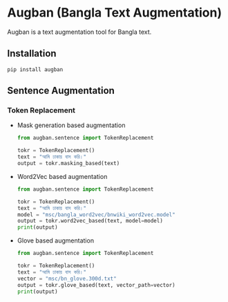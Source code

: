 # Augban (Bangla Text Augmentation)
Augban is a text augmentation tool for Bangla text.

## Installation
```
pip install augban
```

## Sentence Augmentation
### Token Replacement
- Mask generation based augmentation

    ```py
    from augban.sentence import TokenReplacement

    tokr = TokenReplacement()
    text = "আমি ঢাকায় বাস করি।"
    output = tokr.masking_based(text)
    ```

- Word2Vec based augmentation

    ```py
    from augban.sentence import TokenReplacement

    tokr = TokenReplacement()
    text = "আমি ঢাকায় বাস করি।"
    model = "msc/bangla_word2vec/bnwiki_word2vec.model"
    output = tokr.word2vec_based(text, model=model)
    print(output)
    ```

- Glove based augmentation

    ```py
    from augban.sentence import TokenReplacement

    tokr = TokenReplacement()
    text = "আমি ঢাকায় বাস করি।"
    vector = "msc/bn_glove.300d.txt"
    output = tokr.glove_based(text, vector_path=vector)
    print(output)
    ```